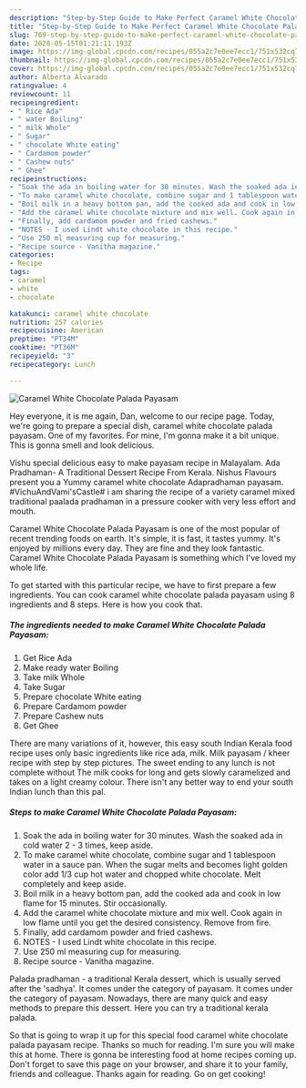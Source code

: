 ```yaml
---
description: "Step-by-Step Guide to Make Perfect Caramel White Chocolate Palada Payasam"
title: "Step-by-Step Guide to Make Perfect Caramel White Chocolate Palada Payasam"
slug: 769-step-by-step-guide-to-make-perfect-caramel-white-chocolate-palada-payasam
date: 2020-05-15T01:21:11.193Z
image: https://img-global.cpcdn.com/recipes/055a2c7e0ee7ecc1/751x532cq70/caramel-white-chocolate-palada-payasam-recipe-main-photo.jpg
thumbnail: https://img-global.cpcdn.com/recipes/055a2c7e0ee7ecc1/751x532cq70/caramel-white-chocolate-palada-payasam-recipe-main-photo.jpg
cover: https://img-global.cpcdn.com/recipes/055a2c7e0ee7ecc1/751x532cq70/caramel-white-chocolate-palada-payasam-recipe-main-photo.jpg
author: Alberta Alvarado
ratingvalue: 4
reviewcount: 11
recipeingredient:
- " Rice Ada"
- " water Boiling"
- " milk Whole"
- " Sugar"
- " chocolate White eating"
- " Cardamom powder"
- " Cashew nuts"
- " Ghee"
recipeinstructions:
- "Soak the ada in boiling water for 30 minutes. Wash the soaked ada in cold water 2 - 3 times, keep aside."
- "To make caramel white chocolate, combine sugar and 1 tablespoon water in a sauce pan. When the sugar melts and becomes light golden color add 1/3 cup hot water and chopped white chocolate. Melt completely and keep aside."
- "Boil milk in a heavy bottom pan, add the cooked ada and cook in low flame for 15 minutes. Stir occasionally."
- "Add the caramel white chocolate mixture and mix well. Cook again in low flame until you get the desired consistency. Remove from fire."
- "Finally, add cardamom powder and fried cashews."
- "NOTES - I used Lindt white chocolate in this recipe."
- "Use 250 ml measuring cup for measuring."
- "Recipe source - Vanitha magazine."
categories:
- Recipe
tags:
- caramel
- white
- chocolate

katakunci: caramel white chocolate 
nutrition: 257 calories
recipecuisine: American
preptime: "PT34M"
cooktime: "PT36M"
recipeyield: "3"
recipecategory: Lunch

---
```



![Caramel White Chocolate Palada Payasam](https://img-global.cpcdn.com/recipes/055a2c7e0ee7ecc1/751x532cq70/caramel-white-chocolate-palada-payasam-recipe-main-photo.jpg)

Hey everyone, it is me again, Dan, welcome to our recipe page. Today, we're going to prepare a special dish, caramel white chocolate palada payasam. One of my favorites. For mine, I'm gonna make it a bit unique. This is gonna smell and look delicious.

Vishu special delicious easy to make payasam recipe in Malayalam. Ada Pradhaman- A Traditional Dessert Recipe From Kerala. Nishus Flavours present you a Yummy caramel white chocolate Adapradhaman payasam. #VichuAndVami&#39;sCastle# i am sharing the recipe of a variety caramel mixed traditional paalada pradhaman in a pressure cooker with very less effort and mouth.

Caramel White Chocolate Palada Payasam is one of the most popular of recent trending foods on earth. It's simple, it is fast, it tastes yummy. It's enjoyed by millions every day. They are fine and they look fantastic. Caramel White Chocolate Palada Payasam is something which I've loved my whole life.


To get started with this particular recipe, we have to first prepare a few ingredients. You can cook caramel white chocolate palada payasam using 8 ingredients and 8 steps. Here is how you cook that.

<!--inarticleads1-->

##### The ingredients needed to make Caramel White Chocolate Palada Payasam:

1. Get  Rice Ada
1. Make ready  water Boiling
1. Take  milk Whole
1. Take  Sugar
1. Prepare  chocolate White eating
1. Prepare  Cardamom powder
1. Prepare  Cashew nuts
1. Get  Ghee


There are many variations of it, however, this easy south Indian Kerala food recipe uses only basic ingredients like rice ada, milk. Milk payasam / kheer recipe with step by step pictures. The sweet ending to any lunch is not complete without The milk cooks for long and gets slowly caramelized and takes on a light creamy colour. There isn&#39;t any better way to end your south Indian lunch than this pal. 

<!--inarticleads2-->

##### Steps to make Caramel White Chocolate Palada Payasam:

1. Soak the ada in boiling water for 30 minutes. Wash the soaked ada in cold water 2 - 3 times, keep aside.
1. To make caramel white chocolate, combine sugar and 1 tablespoon water in a sauce pan. When the sugar melts and becomes light golden color add 1/3 cup hot water and chopped white chocolate. Melt completely and keep aside.
1. Boil milk in a heavy bottom pan, add the cooked ada and cook in low flame for 15 minutes. Stir occasionally.
1. Add the caramel white chocolate mixture and mix well. Cook again in low flame until you get the desired consistency. Remove from fire.
1. Finally, add cardamom powder and fried cashews.
1. NOTES - I used Lindt white chocolate in this recipe.
1. Use 250 ml measuring cup for measuring.
1. Recipe source - Vanitha magazine.


Palada pradhaman - a traditional Kerala dessert, which is usually served after the &#39;sadhya&#39;. It comes under the category of payasam. It comes under the category of payasam. Nowadays, there are many quick and easy methods to prepare this dessert. Here you can try a traditional kerala palada. 

So that is going to wrap it up for this special food caramel white chocolate palada payasam recipe. Thanks so much for reading. I'm sure you will make this at home. There is gonna be interesting food at home recipes coming up. Don't forget to save this page on your browser, and share it to your family, friends and colleague. Thanks again for reading. Go on get cooking!
